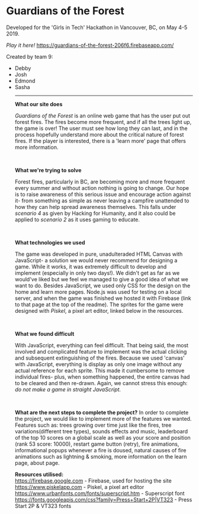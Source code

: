 # Guardians of the Forest

Developed for the 'Girls in Tech' Hackathon in Vancouver, BC, on May 4-5 2019.

<i>Play it here!</i>
https://guardians-of-the-forest-206f6.firebaseapp.com/

Created by team 9:
<ul>
  <li>Debby</li>
  <li>Josh</li>
  <li>Edmond</li>
  <li>Sasha</li>

------------------------------------------------------------------------------------------------------------------------------

<b>What our site does</b>

<i>Guardians of the Forest</i> is an online web game that has the user put out forest fires. The fires become more frequent, and if all the trees light up, the game is over! The user must see how long they can last, and in the process hopefully understand more about the critical nature of forest fires. If the player is interested, there is a 'learn more' page that offers more information.

<br>

<b>What we're trying to solve</b>

Forest fires, particularly in BC, are becoming more and more frequent every summer and without action nothing is going to change. Our hope is to raise awareness of this serious issue and encourage action against it- from something as simple as never leaving a campfire unattended to how they can help spread awareness themselves.
This falls under <i>scenario 4</i> as given by Hacking for Humanity, and it also could be applied to <i>scenario 2</i> as it uses gaming to educate.

<br>

<b>What technologies we used</b>

The game was developed in pure, unadulteraded HTML Canvas with JavaScript- a solution we would never recommend for designing a game. While it works, it was extremely difficult to develop and implement (especially in only two days!). We didn't get as far as we would've liked but we feel we managed to give a good idea of what we want to do.
Besides JavaScript, we used only CSS for the design on the home and learn more pages. Node.js was used for testing on a local server, and when the game was finished we hosted it with Firebase (link to that page at the top of the readme). The sprites for the game were designed with <i>Piskel</i>, a pixel art editor, linked below in the resources.

<br>

<b>What we found difficult</b>

With JavaScript, everything can feel difficult. That being said, the most involved and complicated feature to implement was the actual clicking and subsequent extinguishing of the fires. Because we used 'canvas' with JavaScript, everything is display as only one image without any actual reference for each sprite. This made it cumbersome to remove individual fires- plus, when something happened, the entire canvas had to be cleared and then re-drawn. Again, we cannot stress this enough: <i>do not make a game in straight JavaScript.</i>

<br>

<b>What are the next steps to complete the project?</b>
In order to complete the project, we would like to implement more of the features we wanted. Features such as: trees growing over time just like the fires, tree variations(different tree types), sounds effects and music, leaderboard of the top 10 scores on a global scale as well as your score and position (rank 53 score: 10000), restart game button (retry), fire animations, informational popups whenever a fire is doused, natural causes of fire animations such as lightning & smoking, more information on the learn page, about page. 



<b>Resources utilised:</b><br>
https://firebase.google.com - Firebase, used for hosting the site<br>
https://www.piskelapp.com - Piskel, a pixel art editor<br>
https://www.urbanfonts.com/fonts/superscript.htm - Superscript font<br>
https://fonts.googleapis.com/css?family=Press+Start+2P|VT323 - Press Start 2P & VT323 fonts


